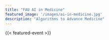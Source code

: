 ```yaml
---
title: "FAU AI in Medicine"
featured_image: '/images/ai-in-medicine.jpg'
description: "Algorithms to Advance Medicine"
---
```


{{< featured-event >}}
